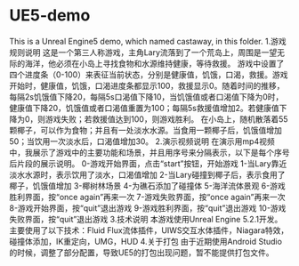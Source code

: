 # UE5-demo
This is a Unreal Engine5 demo, which named castaway, in this folder.
1.游戏规则说明
这是一个第三人称游戏，主角Lary流落到了一个荒岛上，周围是一望无际的海洋，他必须在小岛上寻找食物和水源维持健康，等待救援。
游戏中设置了四个进度条（0-100）来表征当前状态，分别是健康值，饥饿，口渴，救援。游戏开始时，健康值，饥饿，口渴进度条都显示100，救援显示0。随着时间的推移，每隔2s饥饿值下降20，每隔5s口渴值下降10，当饥饿值或者口渴值下降为0时，健康值下降20，饥饿值或者口渴值重置为100；每隔5s救援值增加2。若健康值下降为0，则游戏失败；若救援值达到100，则游戏胜利。
在小岛上，随机散落着55颗椰子，可以作为食物；并且有一处淡水水源。当食用一颗椰子后，饥饿值增加50；当饮用一次淡水后，口渴值增加30。
2.演示视频说明
在演示用mp4视频中，我展示了游戏中的主要功能和场景，并且用序号来分隔表示，以下是每个序号后片段的展示说明。
0-游戏开始界面，点击“start”按钮，开始游戏
1-当Lary靠近淡水水源时，表示饮用了淡水，口渴值增加
2-当Lary碰撞到椰子后，表示食用了椰子，饥饿值增加
3-椰树林场景
4-为礁石添加了碰撞体
5-海洋流体景观
6-游戏胜利界面，按“once again”再来一次
7-游戏失败界面，按“once again”再来一次
8-游戏开始界面，按“quit”退出游戏
9-游戏胜利界面，按“quit”退出游戏
10-游戏失败界面，按“quit”退出游戏
3.技术说明
本游戏使用Unreal Engine 5.2.1开发。主要使用了以下技术：Fluid Flux流体插件，UIWS交互水体插件，Niagara特效，碰撞体添加，IK重定向，UMG，HUD
4.关于打包
由于近期使用Android Studio的时候，调整了部分配置，导致UE5的打包出现问题，暂不能提供打包文件。
